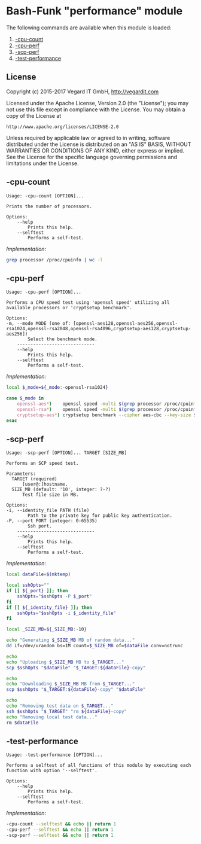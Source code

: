 # Bash-Funk "performance" module

[//]: # (THIS FILE IS GENERATED BY BASH-FUNK GENERATOR)

The following commands are available when this module is loaded:

1. [-cpu-count](#-cpu-count)
1. [-cpu-perf](#-cpu-perf)
1. [-scp-perf](#-scp-perf)
1. [-test-performance](#-test-performance)


## <a name="license"></a>License

Copyright (c) 2015-2017 Vegard IT GmbH, http://vegardit.com

Licensed under the Apache License, Version 2.0 (the "License");
you may not use this file except in compliance with the License.
You may obtain a copy of the License at

    http://www.apache.org/licenses/LICENSE-2.0

Unless required by applicable law or agreed to in writing, software
distributed under the License is distributed on an "AS IS" BASIS,
WITHOUT WARRANTIES OR CONDITIONS OF ANY KIND, either express or implied.
See the License for the specific language governing permissions and
limitations under the License.


## <a name="-cpu-count"></a>-cpu-count

```
Usage: -cpu-count [OPTION]...

Prints the number of processors.

Options:
    --help 
        Prints this help.
    --selftest 
        Performs a self-test.
```

*Implementation:*
```bash
grep processor /proc/cpuinfo | wc -l
```


## <a name="-cpu-perf"></a>-cpu-perf

```
Usage: -cpu-perf [OPTION]...

Performs a CPU speed test using 'openssl speed' utilizing all available processors or 'cryptsetup benchmark'.

Options:
-m, --mode MODE (one of: [openssl-aes128,openssl-aes256,openssl-rsa1024,openssl-rsa2048,openssl-rsa4096,cryptsetup-aes128,cryptsetup-aes256])
        Select the benchmark mode.
    -----------------------------
    --help 
        Prints this help.
    --selftest 
        Performs a self-test.
```

*Implementation:*
```bash
local $_mode=${_mode:-openssl-rsa1024}

case $_mode in
    openssl-aes*)    openssl speed -multi $(grep processor /proc/cpuinfo | wc -l) aes-${_mode*#aes}-cbc ;;
    openssl-rsa*)    openssl speed -multi $(grep processor /proc/cpuinfo | wc -l) ${_mode#*-} ;;
    cryptsetup-aes*) cryptsetup benchmark --cipher aes-cbc --key-size ${_mode*#aes} ;;
esac
```


## <a name="-scp-perf"></a>-scp-perf

```
Usage: -scp-perf [OPTION]... TARGET [SIZE_MB]

Performs an SCP speed test.

Parameters:
  TARGET (required)
      [user@:]hostname.
  SIZE_MB (default: '10', integer: ?-?)
      Test file size in MB.

Options:
-i, --identity_file PATH (file)
        Path to the private key for public key authentication.
-P, --port PORT (integer: 0-65535)
        Ssh port.
    -----------------------------
    --help 
        Prints this help.
    --selftest 
        Performs a self-test.
```

*Implementation:*
```bash
local dataFile=$(mktemp)

local sshOpts=""
if [[ ${_port} ]]; then
    sshOpts="$sshOpts -P $_port"
fi
if [[ ${_identity_file} ]]; then
    sshOpts="$sshOpts -i $_identity_file"
fi

local _SIZE_MB=${_SIZE_MB:-10}

echo "Generating $_SIZE_MB MB of random data..."
dd if=/dev/urandom bs=1M count=$_SIZE_MB of=$dataFile conv=notrunc

echo
echo "Uploading $_SIZE_MB MB to $_TARGET..."
scp $sshOpts "$dataFile" "$_TARGET:${dataFile}-copy"

echo
echo "Downloading $_SIZE_MB MB from $_TARGET..."
scp $sshOpts "$_TARGET:${dataFile}-copy" "$dataFile"

echo
echo "Removing test data on $_TARGET..."
ssh $sshOpts "$_TARGET" "rm ${dataFile}-copy"
echo "Removing local test data..."
rm $dataFile
```


## <a name="-test-performance"></a>-test-performance

```
Usage: -test-performance [OPTION]...

Performs a selftest of all functions of this module by executing each function with option '--selftest'.

Options:
    --help 
        Prints this help.
    --selftest 
        Performs a self-test.
```

*Implementation:*
```bash
-cpu-count --selftest && echo || return 1
-cpu-perf --selftest && echo || return 1
-scp-perf --selftest && echo || return 1
```

